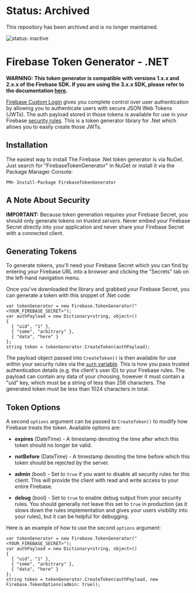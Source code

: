 # Status: Archived
This repository has been archived and is no longer maintained.

![status: inactive](https://img.shields.io/badge/status-inactive-red.svg)

# Firebase Token Generator - .NET

**WARNING: This token generator is compatible with versions 1.x.x and 2.x.x of the Firebase SDK. If you are using the 3.x.x SDK, please refer to the documentation [here](https://firebase.google.com/docs/auth/server#use_a_jwt_library).**

[Firebase Custom Login](https://www.firebase.com/docs/web/guide/simple-login/custom.html)
gives you complete control over user authentication by allowing you to authenticate users
with secure JSON Web Tokens (JWTs). The auth payload stored in those tokens is available
for use in your Firebase [security rules](https://www.firebase.com/docs/security/api/rule/).
This is a token generator library for .Net which allows you to easily create those JWTs.


## Installation

The easiest way to install The Firebase .Net token generator is via NuGet. Just search for
"FirebaseTokenGenerator" in NuGet or install it via the Package Manager Console:

```
PM> Install-Package FirebaseTokenGenerator
```


## A Note About Security

**IMPORTANT:** Because token generation requires your Firebase Secret, you should only generate
tokens on *trusted servers*. Never embed your Firebase Secret directly into your application and
never share your Firebase Secret with a connected client.


## Generating Tokens

To generate tokens, you'll need your Firebase Secret which you can find by entering your Firebase
URL into a browser and clicking the "Secrets" tab on the left-hand navigation menu.

Once you've downloaded the library and grabbed your Firebase Secret, you can generate a token with
this snippet of .Net code:

```
var tokenGenerator = new Firebase.TokenGenerator("<YOUR_FIREBASE_SECRET>");
var authPayload = new Dictionary<string, object>()
{
  { "uid", "1" },
  { "some", "arbitrary" },
  { "data", "here" }
};
string token = tokenGenerator.CreateToken(authPayload);
```

The payload object passed into `CreateToken()` is then available for use within your
security rules via the [`auth` variable](https://www.firebase.com/docs/security/api/rule/auth.html).
This is how you pass trusted authentication details (e.g. the client's user ID) to your
Firebase rules. The payload can contain any data of your choosing, however it
must contain a "uid" key, which must be a string of less than 256 characters. The
generated token must be less than 1024 characters in total.


## Token Options

A second `options` argument can be passed to `CreateToken()` to modify how Firebase treats the
token. Available options are:

* **expires** (DateTime) - A timestamp denoting the time after which this token should no longer
be valid.

* **notBefore** (DateTime) - A timestamp denoting the time before which this token should be
rejected by the server.

* **admin** (bool) - Set to `true` if you want to disable all security rules for this client. This
will provide the client with read and write access to your entire Firebase.

* **debug** (bool) - Set to `true` to enable debug output from your security rules. You should
generally *not* leave this set to `true` in production (as it slows down the rules implementation
and gives your users visibility into your rules), but it can be helpful for debugging.

Here is an example of how to use the second `options` argument:

```
var tokenGenerator = new Firebase.TokenGenerator("<YOUR_FIREBASE_SECRET>");
var authPayload = new Dictionary<string, object>()
{
  { "uid", "1" },
  { "some", "arbitrary" },
  { "data", "here" }
};
string token = tokenGenerator.CreateToken(authPayload, new Firebase.TokenOptions(admin: true));
```
